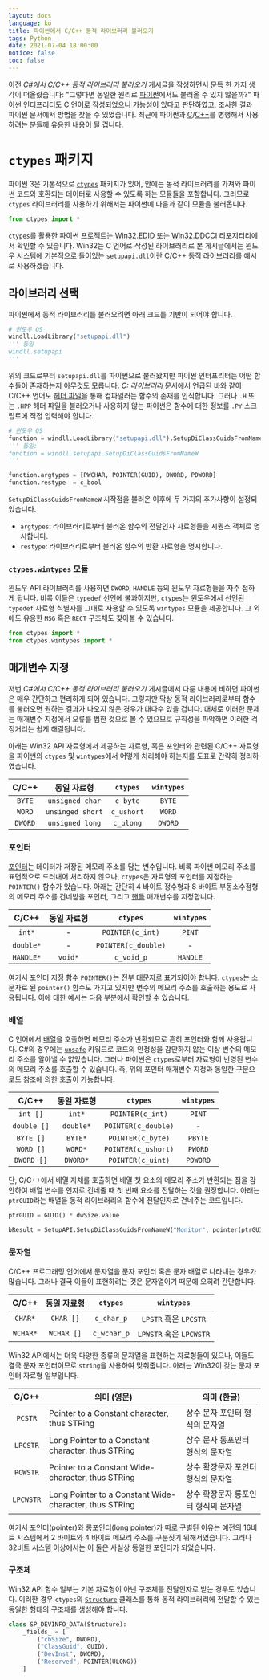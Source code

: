 ```yaml
---
layout: docs
language: ko
title: 파이썬에서 C/C++ 동적 라이브러리 불러오기
tags: Python
date: 2021-07-04 18:00:00
notice: false
toc: false
---
```

이전 *[C#에서 C/C++ 동적 라이브러리 불러오기](/blog/ko.csharp_dllimport_cpp/)* 게시글을 작성하면서 문득 한 가지 생각이 떠올랐습니다: "그렇다면 동일한 원리로 [파이썬](/docs/ko.Python)에서도 불러올 수 있지 않을까?" 파이썬 인터프리터도 C 언어로 작성되었으니 가능성이 있다고 판단하였고, 조사한 결과 파이썬 문서에서 방법을 찾을 수 있었습니다. 최근에 파이썬과 [C](/docs/ko.C)/[C++](/docs/ko.Cpp)를 병행해서 사용하려는 분들께 유용한 내용이 될 겁니다.

# `ctypes` 패키지
파이썬 3은 기본적으로 [`ctypes`](https://docs.python.org/3/library/ctypes.html) 패키지가 있어, 안에는 동적 라이브러리를 가져와 파이썬 코드와 호환되는 데이터로 사용할 수 있도록 하는 모듈들을 포함합니다. 그러므로 `ctypes` 라이브러리를 사용하기 위해서는 파이썬에 다음과 같이 모듈을 불러옵니다.

```python
from ctypes import *
```

`ctypes`를 활용한 파이썬 프로젝트는 [Win32.EDID](https://github.com/GKO95/Win32.EDID) 또는 [Win32.DDCCI](https://github.com/GKO95/Win32.DDCCI) 리포지터리에서 확인할 수 있습니다. Win32는 C 언어로 작성된 라이브러리로 본 게시글에서는 윈도우 시스템에 기본적으로 들어있는 `setupapi.dll`이란 C/C++ 동적 라이브러리를 예시로 사용하겠습니다.

## 라이브러리 선택
파이썬에서 동적 라이브러리를 불러오려면 아래 크드를 기반이 되어야 합니다.

```python
# 윈도우 OS
windll.LoadLibrary("setupapi.dll")
''' 동일
windll.setupapi
'''
```

위의 코드로부터 `setupapi.dll`를 파이썬으로 불러왔지만 파이썬 인터프리터는 어떤 함수들이 존재하는지 아무것도 모릅니다. *[C: 라이브러리](/docs/ko.C#c-라이브러리)* 문서에서 언급된 바와 같이 C/C++ 언어도 [헤더 파일](/docs/ko.C#헤더-파일)을 통해 컴파일러는 함수의 존재를 인식합니다. 그러나 `.H` 또는 `.HPP` 헤더 파일을 불러오거나 사용하지 않는 파이썬은 함수에 대한 정보를 `.PY` 스크립트에 직접 입력해야 합니다.

```python
# 윈도우 OS
function = windll.LoadLibrary("setupapi.dll").SetupDiClassGuidsFromNameW
''' 동일:
function = windll.setupapi.SetupDiClassGuidsFromNameW
'''

function.argtypes = [PWCHAR, POINTER(GUID), DWORD, PDWORD]
function.restype  = c_bool
```

`SetupDiClassGuidsFromNameW` 시작점을 불러온 이후에 두 가지의 추가사항이 설정되었습니다.
* `argtypes`: 라이브러리로부터 불러온 함수의 전달인자 자료형들을 시퀀스 객체로 명시합니다.
* `restype`: 라이브러리로부터 불러온 함수의 반환 자료형을 명시합니다.

### `ctypes.wintypes` 모듈
윈도우 API 라이브러리를 사용하면 `DWORD`, `HANDLE` 등의 윈도우 자료형들을 자주 접하게 됩니다. 비록 이들은 `typedef` 선언에 불과하지만, `ctypes`는 윈도우에서 선언된 `typedef` 자료형 식별자를 그대로 사용할 수 있도록 `wintypes` 모듈을 제공합니다. 그 외에도 유용한 `MSG` 혹은 `RECT` 구조체도 찾아볼 수 있습니다.

```python
from ctypes import *
from ctypes.wintypes import *
```

## 매개변수 지정
저번 *C#에서 C/C++ 동적 라이브러리 불러오기* 게시글에서 다룬 내용에 비하면 파이썬은 매우 간단하고 편리하게 되어 있습니다. 그렇지만 막상 동적 라이브러리로부터 함수를 불러오면 원하는 결과가 나오지 않은 경우가 대다수 있을 겁니다. 대체로 이러한 문제는 매개변수 지정에서 오류를 범한 것으로 볼 수 있으므로 규칙성을 파악하면 이러한 걱정거리는 쉽게 해결됩니다.

아래는 Win32 API 자료형에서 제공하는 자료형, 혹은 포인터와 관련된 C/C++ 자료형을 파이썬의 `ctypes` 및 `wintypes`에서 어떻게 처리해야 하는지를 도표로 간략히 정리하였습니다.

| C/C++   | 동일 자료형        | `ctypes`   | `wintypes` |
|:-------:|:----------------:|:----------:|:----------:|
| `BYTE`  | `unsigned char`  | `c_byte`   | `BYTE`     |
| `WORD`  | `unsinged short` | `c_ushort` | `WORD`     |
| `DWORD` | `unsigned long`  | `c_ulong`  | `DWORD`    |

### 포인터
[포인터](/docs/ko.C#포인터)는 데이터가 저장된 메모리 주소를 담는 변수입니다. 비록 파이썬 메모리 주소를 표면적으로 드러내어 처리하지 않으나, `ctypes`은 자료형의 포인터를 지정하는 `POINTER()` 함수가 있습니다. 아래는 간단히 4 바이트 정수형과 8 바이트 부동소수점형의 메모리 주소를 건네받을 포인터, 그리고 [핸들](/docs/ko.MFC#핸들) 매개변수를 지정합니다.

| C/C++     | 동일 자료형  | `ctypes`            | `wintypes` |
|:---------:|:-------:|:-------------------:|:----------:|
| `int*`    | -       | `POINTER(c_int)`    | `PINT`     |
| `double*` | -       | `POINTER(c_double)` | -          |
| `HANDLE*` | `void*` | `c_void_p`          | `HANDLE`   |

여기서 포인터 지정 함수 `POINTER()`는 전부 대문자로 표기되어야 합니다. `ctypes`는 소문자로 된 `pointer()` 함수도 가지고 있지만 변수의 메모리 주소를 호출하는 용도로 사용됩니다. 이에 대한 예시는 다음 부분에서 확인할 수 있습니다.

### 배열
C 언어에서 [배열](/docs/ko.C#배열)을 호출하면 메모리 주소가 반환되므로 흔히 포인터와 함께 사용됩니다. C#의 경우에는 [`unsafe`](https://docs.microsoft.com/en-us/dotnet/csharp/language-reference/keywords/unsafe) 키워드로 코드의 안정성을 감안하지 않는 이상 변수의 메모리 주소를 알아낼 수 없었습니다. 그러나 파이썬은 `ctypes`로부터 자료형이 반영된 변수의 메모리 주소를 호출할 수 있습니다. 즉, 위의 포인터 매개변수 지정과 동일한 구문으로도 참조에 의한 호출이 가능합니다.

| C/C++       | 동일 자료형    | `ctypes`  | `wintypes` |
|:-----------:|:---------:|:------------:|:-----------:|
| `int []`    | `int*`    | `POINTER(c_int)`    | `PINT`  |
| `double []` | `double*` | `POINTER(c_double)` | -  |
| `BYTE []`     | `BYTE*`   | `POINTER(c_byte)`   | `PBYTE`  |
| `WORD []`     | `WORD*`   | `POINTER(c_ushort)` | `PWORD`  |
| `DWORD []`    | `DWORD*`  | `POINTER(c_uint)`   | `PDWORD`  |

단, C/C++에서 배열 자체를 호출하면 배열 첫 요소의 메모리 주소가 반환되는 점을 감안하여 배열 변수를 인자로 건네줄 때 첫 번째 요소를 전달하는 것을 권장합니다. 아래는 `ptrGUID`라는 배열을 동적 라이브러리의 함수에 전달인자로 건네주는 코드입니다.

```python
ptrGUID = GUID() * dwSize.value

bResult = SetupAPI.SetupDiClassGuidsFromNameW("Monitor", pointer(ptrGUID[0]), dwSize, pointer(dwSize))
```
### 문자열
C/C++ 프로그래밍 언어에서 문자열을 문자 포인터 혹은 문자 배열로 나타내는 경우가 많습니다. 그러나 결국 이들이 표현하려는 것은 문자열이기 때문에 오히려 간단합니다.

| C/C++       | 동일 자료형    | `ctypes`  | `wintypes` |
|:-----------:|:---------:|:------------:|:-----------:|
| `CHAR*`    | `CHAR []`    | `c_char_p`    | `LPSTR` 혹은 `LPCSTR`  |
| `WCHAR*` | `WCHAR []` | `c_wchar_p` | `LPWSTR` 혹은 `LPCWSTR`  |

Win32 API에서는 더욱 다양한 종류의 문자열을 표현하는 자료형들이 있으나, 이들도 결국 문자 포인터이므로 `string`을 사용하여 맞춰줍니다. 아래는 Win32이 갖는 문자 포인터 자료형 일부입니다.

| C/C++       | 의미 (영문)    | 의미 (한글)           |
|:-----------:|-----------|--------------|
| `PCSTR`     | Pointer to a Constant character, thus STRing | 상수 문자 포인터 형식의 문자열 |
| `LPCSTR`    | Long Pointer to a Constant character, thus STRing | 상수 문자 롱포인터 형식의 문자열 |
| `PCWSTR`    | Pointer to a Constant Wide-character, thus STRing | 상수 확장문자 포인터 형식의 문자열 |
| `LPCWSTR` | Long Pointer to a Constant Wide-character, thus STRing | 상수 확장문자 롱포인터 형식의 문자열 |

여기서 포인터(pointer)와 롱포인터(long pointer)가 따로 구별된 이유는 예전의 16비트 시스템에서 2 바이트와 4 바이트 메모리 주소를 구분짓기 위해서였습니다. 그러나 32비트 시스템 이상에서는 이 둘은 사실상 동일한 포인터가 되었습니다.

### 구조체
Win32 API 함수 일부는 기본 자료형이 아닌 구조체를 전달인자로 받는 경우도 있습니다. 이러한 경우 `ctypes`의 [`Structure`](https://docs.python.org/3/library/ctypes.html#structures-and-unions) 클래스를 통해 동적 라이브러리에 전달할 수 있는 동일한 형태의 구조체를 생성해야 합니다.

```python
class SP_DEVINFO_DATA(Structure):
    _fields_ = [
        ("cbSize", DWORD),
        ("ClassGuid", GUID),
        ("DevInst", DWORD),
        ("Reserved", POINTER(ULONG))
    ]
```
